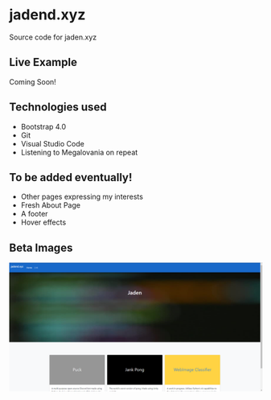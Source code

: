# jadend.xyz
Source code for jaden.xyz

## Live Example
Coming Soon!

## Technologies used
<ul>
  <li>Bootstrap 4.0</li>
  <li>Git</li>
  <li>Visual Studio Code</li>
  <li>Listening to Megalovania on repeat</li>  
</ul>

## To be added eventually!
<ul>
  <li>Other pages expressing my interests</li>
  <li>Fresh About Page</li>
  <li>A footer</li>
  <li>Hover effects</li>
</ul>

## Beta Images
<img src="Capture.PNG">
